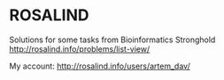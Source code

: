 # ROSALIND
Solutions for some tasks from Bioinformatics Stronghold
http://rosalind.info/problems/list-view/

My account:
http://rosalind.info/users/artem_dav/
